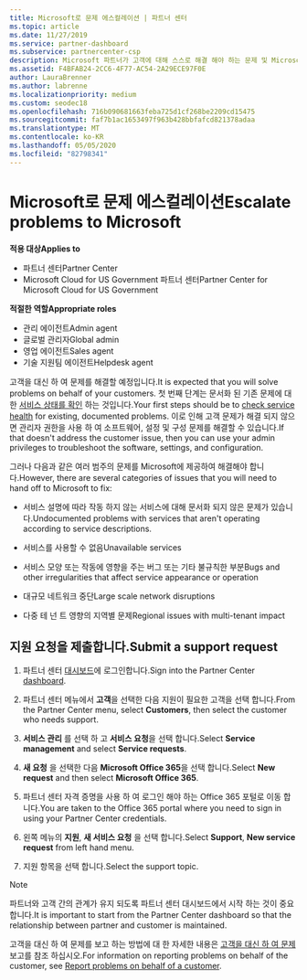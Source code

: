 ```yaml
---
title: Microsoft로 문제 에스컬레이션 | 파트너 센터
ms.topic: article
ms.date: 11/27/2019
ms.service: partner-dashboard
ms.subservice: partnercenter-csp
description: Microsoft 파트너가 고객에 대해 스스로 해결 해야 하는 문제 및 Microsoft로 에스컬레이션 해야 할 수 있는 문제에 대해 알아보세요.
ms.assetid: F4BFAB24-2CC6-4F77-AC54-2A29ECE97F0E
author: LauraBrenner
ms.author: labrenne
ms.localizationpriority: medium
ms.custom: seodec18
ms.openlocfilehash: 716b090681663feba725d1cf268be2209cd15475
ms.sourcegitcommit: faf7b1ac1653497f963b428bbfafcd821378adaa
ms.translationtype: MT
ms.contentlocale: ko-KR
ms.lasthandoff: 05/05/2020
ms.locfileid: "82798341"
---
```

# <a name="escalate-problems-to-microsoft"></a><span data-ttu-id="57e5e-103">Microsoft로 문제 에스컬레이션</span><span class="sxs-lookup"><span data-stu-id="57e5e-103">Escalate problems to Microsoft</span></span>

<span data-ttu-id="57e5e-104">**적용 대상**</span><span class="sxs-lookup"><span data-stu-id="57e5e-104">**Applies to**</span></span>

- <span data-ttu-id="57e5e-105">파트너 센터</span><span class="sxs-lookup"><span data-stu-id="57e5e-105">Partner Center</span></span>
- <span data-ttu-id="57e5e-106">Microsoft Cloud for US Government 파트너 센터</span><span class="sxs-lookup"><span data-stu-id="57e5e-106">Partner Center for Microsoft Cloud for US Government</span></span>

<span data-ttu-id="57e5e-107">**적절한 역할**</span><span class="sxs-lookup"><span data-stu-id="57e5e-107">**Appropriate roles**</span></span>

- <span data-ttu-id="57e5e-108">관리 에이전트</span><span class="sxs-lookup"><span data-stu-id="57e5e-108">Admin agent</span></span>
- <span data-ttu-id="57e5e-109">글로벌 관리자</span><span class="sxs-lookup"><span data-stu-id="57e5e-109">Global admin</span></span>
- <span data-ttu-id="57e5e-110">영업 에이전트</span><span class="sxs-lookup"><span data-stu-id="57e5e-110">Sales agent</span></span>
- <span data-ttu-id="57e5e-111">기술 지원팀 에이전트</span><span class="sxs-lookup"><span data-stu-id="57e5e-111">Helpdesk agent</span></span>

<span data-ttu-id="57e5e-112">고객을 대신 하 여 문제를 해결할 예정입니다.</span><span class="sxs-lookup"><span data-stu-id="57e5e-112">It is expected that you will solve problems on behalf of your customers.</span></span> <span data-ttu-id="57e5e-113">첫 번째 단계는 문서화 된 기존 문제에 대 한 [서비스 상태를 확인](check-service-health.md) 하는 것입니다.</span><span class="sxs-lookup"><span data-stu-id="57e5e-113">Your first steps should be to [check service health](check-service-health.md) for existing, documented problems.</span></span> <span data-ttu-id="57e5e-114">이로 인해 고객 문제가 해결 되지 않으면 관리자 권한을 사용 하 여 소프트웨어, 설정 및 구성 문제를 해결할 수 있습니다.</span><span class="sxs-lookup"><span data-stu-id="57e5e-114">If that doesn't address the customer issue, then you can use your admin privileges to troubleshoot the software, settings, and configuration.</span></span>

<span data-ttu-id="57e5e-115">그러나 다음과 같은 여러 범주의 문제를 Microsoft에 제공하여 해결해야 합니다.</span><span class="sxs-lookup"><span data-stu-id="57e5e-115">However, there are several categories of issues that you will need to hand off to Microsoft to fix:</span></span>

- <span data-ttu-id="57e5e-116">서비스 설명에 따라 작동 하지 않는 서비스에 대해 문서화 되지 않은 문제가 있습니다.</span><span class="sxs-lookup"><span data-stu-id="57e5e-116">Undocumented problems with services that aren't operating according to service descriptions.</span></span>

- <span data-ttu-id="57e5e-117">서비스를 사용할 수 없음</span><span class="sxs-lookup"><span data-stu-id="57e5e-117">Unavailable services</span></span>

- <span data-ttu-id="57e5e-118">서비스 모양 또는 작동에 영향을 주는 버그 또는 기타 불규칙한 부분</span><span class="sxs-lookup"><span data-stu-id="57e5e-118">Bugs and other irregularities that affect service appearance or operation</span></span>

- <span data-ttu-id="57e5e-119">대규모 네트워크 중단</span><span class="sxs-lookup"><span data-stu-id="57e5e-119">Large scale network disruptions</span></span>

- <span data-ttu-id="57e5e-120">다중 테 넌 트 영향의 지역별 문제</span><span class="sxs-lookup"><span data-stu-id="57e5e-120">Regional issues with multi-tenant impact</span></span>

## <a name="submit-a-support-request"></a><span data-ttu-id="57e5e-121">지원 요청을 제출합니다.</span><span class="sxs-lookup"><span data-stu-id="57e5e-121">Submit a support request</span></span>

1. <span data-ttu-id="57e5e-122">파트너 센터 [대시보드](https://partner.microsoft.com/dashboard)에 로그인합니다.</span><span class="sxs-lookup"><span data-stu-id="57e5e-122">Sign into the Partner Center [dashboard](https://partner.microsoft.com/dashboard).</span></span>

2. <span data-ttu-id="57e5e-123">파트너 센터 메뉴에서 **고객**을 선택한 다음 지원이 필요한 고객을 선택 합니다.</span><span class="sxs-lookup"><span data-stu-id="57e5e-123">From the Partner Center menu, select **Customers**, then select the customer who needs support.</span></span>

3. <span data-ttu-id="57e5e-124">**서비스 관리** 를 선택 하 고 **서비스 요청**을 선택 합니다.</span><span class="sxs-lookup"><span data-stu-id="57e5e-124">Select **Service management** and select **Service requests**.</span></span>

4. <span data-ttu-id="57e5e-125">**새 요청** 을 선택한 다음 **Microsoft Office 365**을 선택 합니다.</span><span class="sxs-lookup"><span data-stu-id="57e5e-125">Select **New request** and then select **Microsoft Office 365**.</span></span>

5. <span data-ttu-id="57e5e-126">파트너 센터 자격 증명을 사용 하 여 로그인 해야 하는 Office 365 포털로 이동 합니다.</span><span class="sxs-lookup"><span data-stu-id="57e5e-126">You are taken to the Office 365 portal where you need to sign in using your Partner Center credentials.</span></span>

6. <span data-ttu-id="57e5e-127">왼쪽 메뉴의 **지원**, **새 서비스 요청** 을 선택 합니다.</span><span class="sxs-lookup"><span data-stu-id="57e5e-127">Select **Support**, **New service request** from left hand menu.</span></span>

7. <span data-ttu-id="57e5e-128">지원 항목을 선택 합니다.</span><span class="sxs-lookup"><span data-stu-id="57e5e-128">Select the support topic.</span></span>

>[!NOTE]
><span data-ttu-id="57e5e-129">파트너와 고객 간의 관계가 유지 되도록 파트너 센터 대시보드에서 시작 하는 것이 중요 합니다.</span><span class="sxs-lookup"><span data-stu-id="57e5e-129">It is important to start from the Partner Center dashboard so that the relationship between partner and customer is maintained.</span></span> 


<span data-ttu-id="57e5e-130">고객을 대신 하 여 문제를 보고 하는 방법에 대 한 자세한 내용은 [고객을 대신 하 여 문제](report-problems-on-behalf-of-a-customer.md)보고를 참조 하십시오.</span><span class="sxs-lookup"><span data-stu-id="57e5e-130">For information on reporting problems on behalf of the customer, see [Report problems on behalf of a customer](report-problems-on-behalf-of-a-customer.md).</span></span>

 

 




